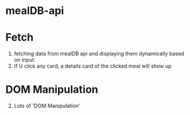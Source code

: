 # mealDB-api
# Fetch
1. fetching data from mealDB api and displaying them dynamically based on input.
2. If U click any card, a details card of the clicked meal will show up
# DOM Manipulation
2. Lots of 'DOM Manipulation'

